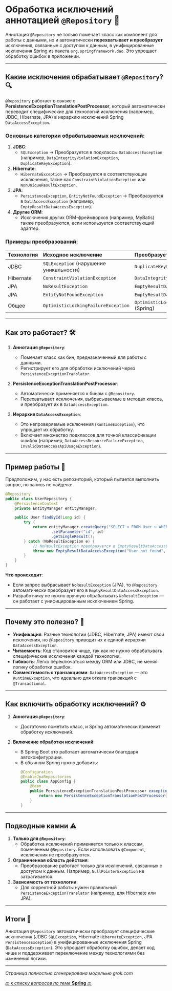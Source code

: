 # Обработка исключений аннотацией `@Repository` 🚀

Аннотация `@Repository` не только помечает класс как компонент для работы с данными, но и автоматически **перехватывает и преобразует** исключения, связанные с доступом к данным, в унифицированные исключения Spring из пакета `org.springframework.dao`. Это упрощает обработку ошибок в приложении.

---

## Какие исключения обрабатывает `@Repository`? 🔍

`@Repository` работает в связке с **PersistenceExceptionTranslationPostProcessor**, который автоматически переводит специфические для технологий исключения (например, JDBC, Hibernate, JPA) в иерархию исключений Spring `DataAccessException`.

### Основные категории обрабатываемых исключений:
1. **JDBC**:
   - `SQLException` → Преобразуется в подклассы `DataAccessException` (например, `DataIntegrityViolationException`, `DuplicateKeyException`).
2. **Hibernate**:
   - `HibernateException` → Преобразуется в соответствующие исключения, такие как `ConstraintViolationException` или `NonUniqueResultException`.
3. **JPA**:
   - `PersistenceException`, `EntityNotFoundException` → Преобразуются в `DataAccessException` (например, `EmptyResultDataAccessException`).
4. **Другие ORM**:
   - Исключения других ORM-фреймворков (например, MyBatis) также преобразуются, если используется соответствующий адаптер.

### Примеры преобразований:

| Технология | Исходное исключение                     | Преобразуется в (Spring)                     |
|:-----------|:----------------------------------------|:---------------------------------------------|
| JDBC       | `SQLException` (нарушение уникальности) | `DuplicateKeyException`                      |
| Hibernate  | `ConstraintViolationException`          | `DataIntegrityViolationException`            |
| JPA        | `NoResultException`                     | `EmptyResultDataAccessException`             |
| JPA        | `EntityNotFoundException`               | `EmptyResultDataAccessException`             |
| Общее      | `OptimisticLockingFailureException`     | `OptimisticLockingFailureException` (Spring) |

---

## Как это работает? 🛠️

1. **Аннотация `@Repository`**:
   - Помечает класс как бин, предназначенный для работы с данными.
   - Регистрирует его для обработки исключений через `PersistenceExceptionTranslator`.

2. **PersistenceExceptionTranslationPostProcessor**:
   - Автоматически применяется к бинам с `@Repository`.
   - Перехватывает исключения, выбрасываемые в методах класса, и преобразует их в `DataAccessException`.

3. **Иерархия `DataAccessException`**:
   - Это непроверяемые исключения (`RuntimeException`), что упрощает их обработку.
   - Включает множество подклассов для точной классификации ошибок (например, `DataAccessResourceFailureException`, `InvalidDataAccessApiUsageException`).

---

## Пример работы 🎯

Предположим, у нас есть репозиторий, который пытается выполнить запрос, но запись не найдена:

```java
@Repository
public class UserRepository {
    @PersistenceContext
    private EntityManager entityManager;

    public User findById(Long id) {
        try {
            return entityManager.createQuery("SELECT u FROM User u WHERE u.id = :id", User.class)
                    .setParameter("id", id)
                    .getSingleResult();
        } catch (NoResultException e) {
            // NoResultException преобразуется в EmptyResultDataAccessException
            throw new EmptyResultDataAccessException("User not found", 1);
        }
    }
}
```

**Что происходит**:
- Если запрос выбрасывает `NoResultException` (JPA), то `@Repository` автоматически преобразует его в `EmptyResultDataAccessException`.
- Разработчику не нужно вручную обрабатывать `NoResultException` — он работает с унифицированным исключением Spring.

---

## Почему это полезно? 🌟

- **Унификация**: Разные технологии (JDBC, Hibernate, JPA) имеют свои исключения, но `@Repository` приводит их к единой иерархии `DataAccessException`.
- **Читаемость**: Код становится чище, так как не нужно обрабатывать специфические исключения каждой технологии.
- **Гибкость**: Легко переключаться между ORM или JDBC, не меняя логику обработки ошибок.
- **Совместимость с транзакциями**: `DataAccessException` — это `RuntimeException`, что идеально для отката транзакций с `@Transactional`.

---

## Как включить обработку исключений? ⚙️

1. **Аннотация `@Repository`**:
   - Достаточно пометить класс, и Spring автоматически применит обработку исключений.

2. **Включение обработки исключений**:
   - В Spring Boot это работает автоматически благодаря автоконфигурации.
   - В обычном Spring нужно добавить:
     ```java
     @Configuration
     @EnableJpaRepositories
     public class AppConfig {
         @Bean
         public PersistenceExceptionTranslationPostProcessor exceptionTranslation() {
             return new PersistenceExceptionTranslationPostProcessor();
         }
     }
     ```

---

## Подводные камни ⚠️

1. **Только для `@Repository`**:
   - Обработка исключений применяется только к классам, помеченным `@Repository`. Если использовать `@Component`, исключения не преобразуются.
2. **Ограниченная область действия**:
   - Преобразование работает только для исключений, связанных с доступом к данным. Например, `NullPointerException` не затрагивается.
3. **Зависимость от технологии**:
   - Для корректной работы нужен правильный `PersistenceExceptionTranslator` (например, для Hibernate или JPA).

---

## Итоги 🎯

Аннотация `@Repository` автоматически преобразует специфические исключения (JDBC `SQLException`, Hibernate `HibernateException`, JPA `PersistenceException`) в унифицированные исключения Spring (`DataAccessException`). Это упрощает обработку ошибок, делает код чище и поддерживает переключение между технологиями без изменения логики.

---
_Страница полностью сгенерирована модельью grok.com_

[🔙 _к списку вопросов по теме_ **Spring** 🔙](/ITM/ITM06_Spring/Spring.md)
